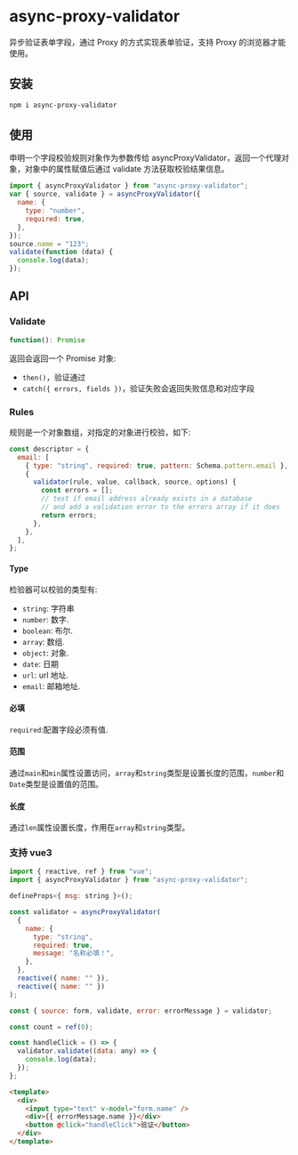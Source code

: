 # async-proxy-validator

异步验证表单字段，通过 Proxy 的方式实现表单验证，支持 Proxy 的浏览器才能使用。

## 安装

```bash
npm i async-proxy-validator
```

## 使用

申明一个字段校验规则对象作为参数传给 asyncProxyValidator，返回一个代理对象，对象中的属性赋值后通过 validate 方法获取校验结果信息。

```js
import { asyncProxyValidator } from "async-proxy-validator";
var { source, validate } = asyncProxyValidator({
  name: {
    type: "number",
    required: true,
  },
});
source.name = "123";
validate(function (data) {
  console.log(data);
});
```

## API

### Validate

```js
function(): Promise
```

返回会返回一个 Promise 对象:

- `then()`，验证通过
- `catch({ errors, fields })`，验证失败会返回失败信息和对应字段

### Rules

规则是一个对象数组，对指定的对象进行校验，如下:

```js
const descriptor = {
  email: [
    { type: "string", required: true, pattern: Schema.pattern.email },
    {
      validator(rule, value, callback, source, options) {
        const errors = [];
        // test if email address already exists in a database
        // and add a validation error to the errors array if it does
        return errors;
      },
    },
  ],
};
```

#### Type

检验器可以校验的类型有:

- `string`: 字符串
- `number`: 数字.
- `boolean`: 布尔.
- `array`: 数组.
- `object`: 对象.
- `date`: 日期
- `url`: url 地址.
- `email`: 邮箱地址.

#### 必填

`required`:配置字段必须有值.

#### 范围

通过`main`和`min`属性设置访问，`array`和`string`类型是设置长度的范围，`number`和`Date`类型是设置值的范围。

#### 长度

通过`len`属性设置长度，作用在`array`和`string`类型。

### 支持 vue3

```js
import { reactive, ref } from "vue";
import { asyncProxyValidator } from "async-proxy-validator";

defineProps<{ msg: string }>();

const validator = asyncProxyValidator(
  {
    name: {
      type: "string",
      required: true,
      message: "名称必填！",
    },
  },
  reactive({ name: "" }),
  reactive({ name: "" })
);

const { source: form, validate, error: errorMessage } = validator;

const count = ref(0);

const handleClick = () => {
  validator.validate((data: any) => {
    console.log(data);
  });
};
```

```html
<template>
  <div>
    <input type="text" v-model="form.name" />
    <div>{{ errorMessage.name }}</div>
    <button @click="handleClick">验证</button>
  </div>
</template>
```
